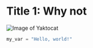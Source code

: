 # Title 1: Why not
![Image of Yaktocat](https://octodex.github.com/images/yaktocat.png)


``` python
my_var = "Hello, world!"
```

